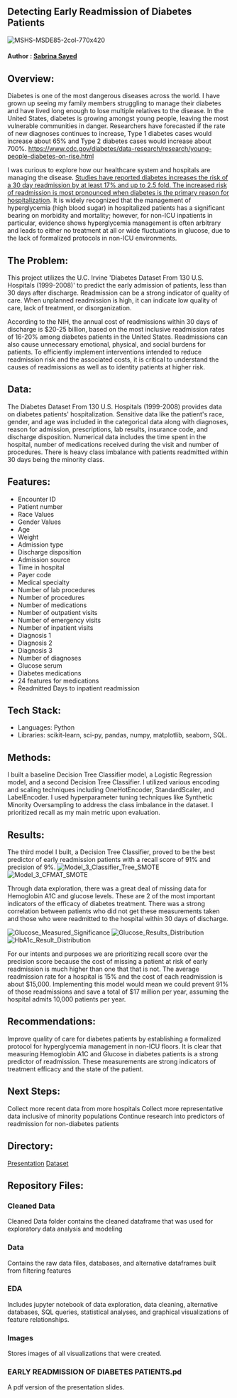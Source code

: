 ## Detecting Early Readmission of Diabetes Patients
![MSHS-MSDE85-2col-770x420](https://github.com/user-attachments/assets/bf3a3dd0-ca54-48c2-ba79-e013dcd9a1af)

#### Author : [Sabrina Sayed](https://github.com/sabrinasayed99)

## Overview:
Diabetes is one of the most dangerous diseases across the world. I have grown up seeing my family members struggling to manage their diabetes and have lived long enough to lose multiple relatives to the disease. In the United States, diabetes is growing amongst young people, leaving the most vulnerable communities in danger. Researchers have forecasted if the rate of new diagnoses continues to increase, Type 1 diabetes cases would increase about 65% and Type 2 diabetes cases would increase about 700%.
https://www.cdc.gov/diabetes/data-research/research/young-people-diabetes-on-rise.html
     
I was curious to explore how our healthcare system and hospitals are managing the disease. [Studies have reported diabetes increases the risk of a 30 day readmission by at least 17% and up to 2.5 fold. The increased risk of readmission is most pronounced when diabetes is the primary reason for hospitalization](https://onlinelibrary.wiley.com/doi/10.1155/2014/781670). It is widely recognized that the management of hyperglycemia (high blood sugar) in hospitalized patients has a significant bearing on morbidity and mortality; however, for non-ICU inpatients in particular, evidence shows hyperglycemia management is often arbitrary and leads to either no treatment at all or wide fluctuations in glucose, due to the lack of formalized protocols in non-ICU environments.

## The Problem:
This project utilizes the U.C. Irvine 'Diabetes Dataset From 130 U.S. Hospitals (1999-2008)' to predict the early admission of patients, less than 30 days after discharge. Readmission can be a strong indicator of quality of care. When unplanned readmission is high, it can indicate low quality of care, lack of treatment, or disorganization.

According to the NIH, the annual cost of readmissions within 30 days of discharge is $20-25 billion, based on the most inclusive readmission rates of 16-20% among diabetes patients in the United States. Readmissions can also cause unnecessary emotional, physical, and social burdens for patients. To efficiently implement interventions intended to reduce readmission risk and the associated costs, it is critical to understand the causes of readmissions as well as to identity patients at higher risk. 

## Data:
The Diabetes Dataset From 130 U.S. Hospitals (1999-2008) provides data on diabetes patients' hospitalization. Sensitive data like the patient's race, gender, and age was included in the categorical data along with diagnoses, reason for admission, prescriptions, lab results, insurance code, and discharge disposition. Numerical data includes the time spent in the hospital, number of medications received during the visit and number of procedures. There is heavy class imbalance with patients readmitted within 30 days being the minority class. 


## Features:
- Encounter ID
- Patient number
- Race Values
- Gender Values
- Age 
- Weight
- Admission type
- Discharge disposition
- Admission source
- Time in hospital
- Payer code
- Medical specialty
- Number of lab procedures
- Number of procedures
- Number of medications 
- Number of outpatient visits
- Number of emergency visits 
- Number of inpatient visits 
- Diagnosis 1
- Diagnosis 2 
- Diagnosis 3 
- Number of diagnoses 
- Glucose serum 
- Diabetes medications 
- 24 features for medications 
- Readmitted Days to inpatient readmission
  
## Tech Stack:
- Languages: Python
- Libraries: scikit-learn, sci-py, pandas, numpy, matplotlib, seaborn, SQL.

## Methods:
I built a baseline Decision Tree Classifier model, a Logistic Regression model, and a second Decision Tree Classifier. I utilized various encoding and scaling techniques including OneHotEncoder, StandardScaler, and LabelEncoder. I used hyperparameter tuning techniques like Synthetic Minority Oversampling to address the class imbalance in the dataset. I prioritized recall as my main metric upon evaluation. 

## Results: 
The third model I built, a Decision Tree Classifier, proved to be the best predictor of early readmission patients with a recall score of 91% and precision of 9%. 
![Model_3_Classifier_Tree_SMOTE](https://github.com/user-attachments/assets/d844bf60-57d2-4f5b-8331-f469f899d251)
![Model_3_CFMAT_SMOTE](https://github.com/user-attachments/assets/447c4c5f-b144-40ad-a7c6-290eda2beb2c)


Through data exploration, there was a great deal of missing data for Hemoglobin A1C and glucose levels. These are 2 of the most important  indicators of the efficacy of diabetes treatment. There was a strong correlation between patients who did not get these measurements taken and those who were readmitted to the hospital within 30 days of discharge.  
    
![Glucose_Measured_Significance](https://github.com/user-attachments/assets/4410f0d7-372e-4d83-85f1-85f246500eac)
![Glucose_Results_Distribution](https://github.com/user-attachments/assets/99858934-4da3-449b-8320-2869364009f6)
![HbA1c_Result_Distribution](https://github.com/user-attachments/assets/004f7fae-84ae-4772-a8ca-00db28992390)


For our intents and purposes we are prioritizing recall score over the precision score because the cost of missing a patient at risk of early readmission is much higher than one that that is not. The average readmission rate for a hospital is 15% and the cost of each readmission is about $15,000. Implementing this model would mean we could prevent 91% of those readmissions and save a total of $17 million per year, assuming the hospital admits 10,000 patients per year.

## Recommendations:
Improve quality of care for diabetes patients by establishing a formalized protocol for hyperglycemia management in  non-ICU floors. It is clear that measuring Hemoglobin A1C and Glucose in diabetes patients
is a strong predictor of readmission. These measurements are strong indicators of treatment efficacy and the state of the patient.

## Next Steps:
Collect more recent data from more hospitals
Collect more representative data inclusive of minority populations 
Continue research into predictors of readmission for non-diabetes patients


## Directory:
[Presentation](file:///Users/sabrinasayed/Downloads/EARLY%20READMISSION%20OF%20DIABETES%20PATIENTS.pdf)
[Dataset](https://archive.ics.uci.edu/dataset/296/diabetes+130-us+hospitals+for+years+1999-2008)

## Repository Files:

### Cleaned Data 
Cleaned Data folder contains the cleaned dataframe that was used for exploratory data analysis and modeling

### Data
Contains the raw data files, databases, and alternative dataframes built from filtering features

### EDA
Includes jupyter notebook of data exploration, data cleaning, alternative databases, SQL queries, statistical analyses, and graphical visualizations of feature relationships.

### Images
Stores images of all visualizations that were created.

### EARLY READMISSION OF DIABETES PATIENTS.pd
A pdf version of the presentation slides.
